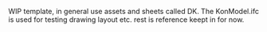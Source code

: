 WIP template, in general use assets and sheets called DK. 
The KonModel.ifc is used for testing drawing layout etc. rest is reference keept in for now. 
